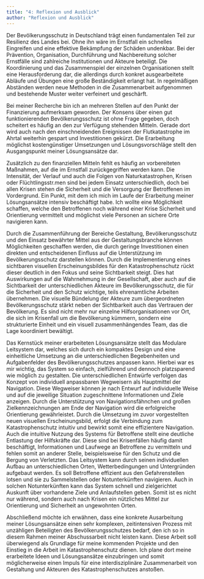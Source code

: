 ```yaml
---
title: "4: Reflexion und Ausblick"
author: "Reflexion und Ausblick"
---
```

Der Bevölkerungsschutz in Deutschland trägt einen fundamentalen
Teil zur Resilienz des Landes bei. Ohne ihn wäre im Ernstfall ein
schnelles Eingreifen und eine effektive Bekämpfung der Schäden
undenkbar. Bei der Prävention, Organisation, Durchführung und
Nachbereitung solcher Ernstfälle sind zahlreiche Institutionen
und Akteure beteiligt. Die Koordinierung und das Zusammenspiel
der einzelnen Organisationen stellt eine Herausforderung dar,
die allerdings durch konkret ausgearbeitete Abläufe und Übungen
eine große Beständigkeit erlangt hat. In regelmäßigen Abständen
werden neue Methoden in die Zusammenarbeit aufgenommen
und bestehende Muster weiter verfeinert und geschärft.

Bei meiner Recherche bin ich an mehreren Stellen auf den Punkt
der Finanzierung aufmerksam geworden. Der Konsens über einen
gut funktionierenden Bevölkerungsschutz ist ohne Frage gegeben,
doch scheitert es häufig an den zur Verfügung stehenden Mitteln.
Gerade dort wird auch nach den einschneidenden Ereignissen der
Flutkatastrophe im Ahrtal weiterhin gespart und Investitionen
gekürzt. Die Erarbeitung möglichst kostengünstiger Umsetzungen
und Lösungsvorschläge stellt den Ausgangspunkt meiner
Lösungsansätze dar.

Zusätzlich zu den finanziellen Mitteln fehlt es häufig an vorbereiteten
Maßnahmen, auf die im Ernstfall zurückgegriffen werden
kann. Die Intensität, der Verlauf und auch die Folgen von Naturkatastrophen,
Krisen oder Flüchtlingsstr.men sind bei jedem
Einsatz unterschiedlich, doch bei allen Krisen stehen die Sicherheit
und die Versorgung der Betroffenen im Vordergrund. Ein Punkt,
mit dem ich mich im Laufe der Erarbeitung meiner Lösungsansätze
intensiv beschäftigt habe. Ich wollte eine Möglichkeit
schaffen, welche den Betroffenen noch während einer Krise
Sicherheit und Orientierung vermittelt und möglichst viele
Personen an sichere Orte navigieren kann.

Durch die Zusammenführung der Bereiche Gestaltung, Bevölkerungsschutz
und den Einsatz bewährter Mittel aus der
Gestaltungsbranche können Möglichkeiten geschaffen werden,
die durch geringe Investitionen einen direkten und entscheidenen
Einfluss auf die Unterstützung im Bevölkerungsschutz
darstellen können. Durch die Implementierung eines sichtbaren
visuellen Erscheinungsbildes für den Katastrophenschutz rückt
dieser deutlich in den Fokus und seine Sichtbarkeit steigt. Dies
hat Auswirkungen auf die Wahrnehmung in der Gesellschaft,
aber auch auf die Sichtbarkeit der unterschiedlichen Akteure
im Bevölkerungsschutz, die für die Sicherheit und den Schutz
wichtige, teils ehrenamtliche Arbeiten übernehmen. Die visuelle
Bündelung der Akteure zum übergeordneten Bevölkerungsschutz
stärkt neben der Sichtbarkeit auch das Vertrauen der Bevölkerung.
Es sind nicht mehr nur einzelne Hilfsorganisationen
vor Ort, die sich im Krisenfall um die Bevölkerung kümmern,
sondern eine strukturierte Einheit und ein visuell zusammenhängendes
Team, das die Lage koordiniert bewältigt.

Das Kernstück meiner erarbeiteten Lösungsansätze stellt das
Modulare Leitsystem dar, welches sich durch ein kompaktes
Design und eine einheitliche Umsetzung an die unterschiedlichen
Begebenheiten und Aufgabenfelder des Bevölkerungsschutzes
anpassen kann. Hierbei war es mir wichtig, das System so einfach,
zielführend und dennoch platzsparend wie möglich zu gestalten.
Die unterschiedlichen Entwürfe verfolgen das Konzept von individuell
anpassbaren Wegweisern als Hauptmittel der Navigation.
Diese Wegweiser können je nach Entwurf auf individuelle Weise
und auf die jeweilige Situation zugeschnittene Informationen und
Ziele anzeigen. Durch die Unterstützung von Navigationsfähnchen
und großen Zielkennzeichnungen am Ende der Navigation wird
die erfolgreiche Orientierung gewährleistet. Durch die Umsetzung
im zuvor vorgestellten neuen visuellen Erscheinungsbild,
erfolgt die Verbindung zum Katastrophenschutz intuitiv und
bewirkt somit eine effizientere Navigation. Auch die intuitive
Nutzung des Systems für Betroffene stellt eine deutliche Entlastung
der Hilfskräfte dar. Diese sind bei Krisenfällen häufig
damit beschäftigt, Informationen und Laufwege an Betroffene
zu vermitteln und fehlen somit an anderer Stelle, beispielsweise für den Schutz und die Bergung von Verletzten. Das Leitsystem kann durch seinen individuellen Aufbau an unterschiedlichen Orten, Wetterbedingungen und Untergründen aufgebaut werden.
Es soll Betroffene effizient aus den Gefahrenstellen lotsen und
sie zu Sammelstellen oder Notunterkünften navigieren. Auch in
solchen Notunterkünften kann das System schnell und zielgerichtet
Auskunft über vorhandene Ziele und Anlaufstellen geben. Somit
ist es nicht nur während, sondern auch nach Krisen ein nützliches
Mittel zur Orientierung und Sicherheit an ungewohnten Orten.

Abschließend möchte ich erwähnen, dass eine konkrete Ausarbeitung
meiner Lösungsansätze einen sehr komplexen, zeitintensiven
Prozess mit unzähligen Beteiligten des Bevölkerungsschutzes
bedarf, den ich so in diesem Rahmen meiner Abschussarbeit
nicht leisten kann. Diese Arbeit soll überwiegend als Grundlage
für meine kommenden Projekte und den Einstieg in die Arbeit im
Katastrophenschutz dienen. Ich plane dort meine erarbeitete
Ideen und Lösungsansätze einzubringen und somit möglicherweise
einen Impuls für eine interdisziplinäre Zusammenarbeit von
Gestaltung und Akteuren des Katastrophenschutzes anstoßen.